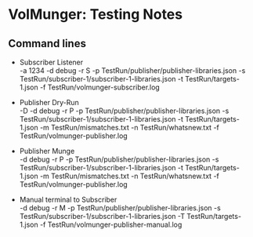 
# VolMunger: Testing Notes

## Command lines

 * Subscriber Listener<br/> 
   -a 1234 -d debug -r S -p TestRun/publisher/publisher-libraries.json -s TestRun/subscriber-1/subscriber-1-libraries.json -t TestRun/targets-1.json -f TestRun/volmunger-subscriber.log
   
 * Publisher Dry-Run<br/>
   -D -d debug -r P -p TestRun/publisher/publisher-libraries.json -s TestRun/subscriber-1/subscriber-1-libraries.json -t TestRun/targets-1.json -m TestRun/mismatches.txt -n TestRun/whatsnew.txt -f TestRun/volmunger-publisher.log
   
 * Publisher Munge<br/>
   -d debug -r P -p TestRun/publisher/publisher-libraries.json -s TestRun/subscriber-1/subscriber-1-libraries.json -t TestRun/targets-1.json -m TestRun/mismatches.txt -n TestRun/whatsnew.txt -f TestRun/volmunger-publisher.log
   
  * Manual terminal to Subscriber<br/>
    -d debug -r M -p TestRun/publisher/publisher-libraries.json -s TestRun/subscriber-1/subscriber-1-libraries.json -T TestRun/targets-1.json -f TestRun/volmunger-publisher-manual.log
   
